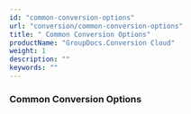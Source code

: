 ```yaml
---
id: "common-conversion-options"
url: "conversion/common-conversion-options"
title: " Common Conversion Options"
productName: "GroupDocs.Conversion Cloud"
weight: 1
description: ""
keywords: ""
---
```


### Common Conversion Options ###

